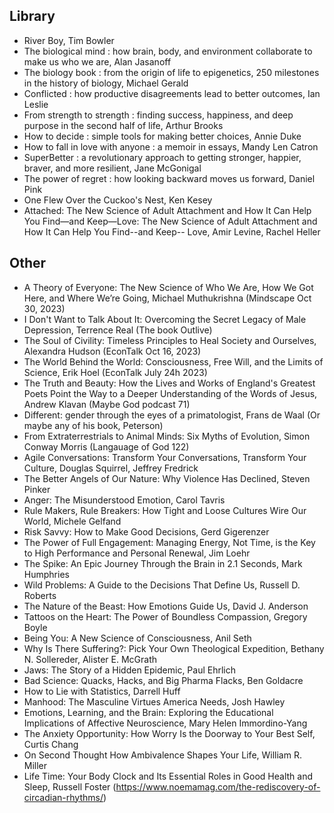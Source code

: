 ## Library

- River Boy, Tim Bowler
- The biological mind : how brain, body, and environment collaborate to make us who we are, Alan Jasanoff
- The biology book : from the origin of life to epigenetics, 250 milestones in the history of biology, Michael Gerald
- Conflicted : how productive disagreements lead to better outcomes, Ian Leslie
- From strength to strength : finding success, happiness, and deep purpose in the second half of life, Arthur Brooks
- How to decide : simple tools for making better choices, Annie Duke
- How to fall in love with anyone : a memoir in essays, Mandy Len Catron
- SuperBetter : a revolutionary approach to getting stronger, happier, braver, and more resilient, Jane McGonigal
- The power of regret : how looking backward moves us forward, Daniel Pink
- One Flew Over the Cuckoo's Nest, Ken Kesey
- Attached: The New Science of Adult Attachment and How It Can Help You Find—and Keep—Love: The New Science of Adult Attachment and How It Can Help You Find--and Keep-- Love, Amir Levine, Rachel Heller

## Other

- A Theory of Everyone: The New Science of Who We Are, How We Got Here, and Where We’re Going, Michael Muthukrishna (Mindscape Oct 30, 2023)
- I Don't Want to Talk About It: Overcoming the Secret Legacy of Male Depression, Terrence Real (The book Outlive)
- The Soul of Civility: Timeless Principles to Heal Society and Ourselves, Alexandra Hudson (EconTalk Oct 16, 2023)
- The World Behind the World: Consciousness, Free Will, and the Limits of Science, Erik Hoel (EconTalk July 24h 2023)
- The Truth and Beauty: How the Lives and Works of England's Greatest Poets Point the Way to a Deeper Understanding of the Words of Jesus, Andrew Klavan (Maybe God podcast 71)
- Different: gender through the eyes of a primatologist, Frans de Waal (Or maybe any of his book, Peterson)
- From Extraterrestrials to Animal Minds: Six Myths of Evolution, Simon Conway Morris (Langauage of God 122)
- Agile Conversations: Transform Your Conversations, Transform Your Culture, Douglas Squirrel, Jeffrey Fredrick
- The Better Angels of Our Nature: Why Violence Has Declined, Steven Pinker
- Anger: The Misunderstood Emotion, Carol Tavris
- Rule Makers, Rule Breakers: How Tight and Loose Cultures Wire Our World, Michele Gelfand 
- Risk Savvy: How to Make Good Decisions, Gerd Gigerenzer
- The Power of Full Engagement: Managing Energy, Not Time, is the Key to High Performance and Personal Renewal, Jim Loehr
- The Spike: An Epic Journey Through the Brain in 2.1 Seconds, Mark Humphries 
- Wild Problems: A Guide to the Decisions That Define Us, Russell D. Roberts
- The Nature of the Beast: How Emotions Guide Us, David J. Anderson
- Tattoos on the Heart: The Power of Boundless Compassion, Gregory Boyle
- Being You: A New Science of Consciousness, Anil Seth
- Why Is There Suffering?: Pick Your Own Theological Expedition, Bethany N. Sollereder, Alister E. McGrath
- Jaws: The Story of a Hidden Epidemic, Paul Ehrlich
- Bad Science: Quacks, Hacks, and Big Pharma Flacks, Ben Goldacre 
- How to Lie with Statistics, Darrell Huff
- Manhood: The Masculine Virtues America Needs, Josh Hawley 
- Emotions, Learning, and the Brain: Exploring the Educational Implications of Affective Neuroscience, Mary Helen Immordino-Yang
- The Anxiety Opportunity: How Worry Is the Doorway to Your Best Self, Curtis Chang
- On Second Thought How Ambivalence Shapes Your Life, William R. Miller
- Life Time: Your Body Clock and Its Essential Roles in Good Health and Sleep, Russell Foster (https://www.noemamag.com/the-rediscovery-of-circadian-rhythms/)
